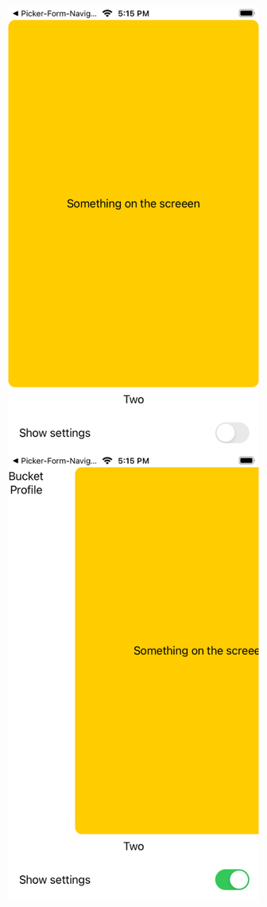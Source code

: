 <img src ="Screenshots/Toggle-1.png" align="middle"/>

<img src ="Screenshots/Toggle-2.png" align="middle"/>